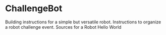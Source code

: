 # ChallengeBot
Building instructions for a simple but versatile robot. 
Instructions to organize a robot challenge event.
Sources for a Robot Hello World
